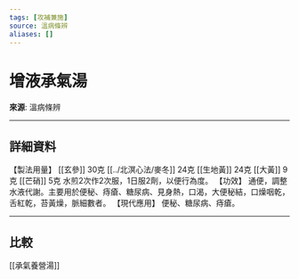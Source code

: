 ```yaml
---
tags: [攻補兼施]
source: 溫病條辨
aliases: []
---
```


# 增液承氣湯

**來源**: 溫病條辨  

---

## 詳細資料
【製法用量】 [[玄參]] 30克 [[../北溟心法/麥冬]] 24克 [[生地黃]] 24克 [[大黃]] 9克 [[芒硝]] 5克
水煎2次作2次服，1日服2劑，以便行為度。
【功效】
通便，調整水液代謝。主要用於便秘、痔瘡、糖尿病、見身熱，口渴，大便秘結，口燥咽乾，舌紅乾，苔黃燥，脈細數者。
【現代應用】
便秘、糖尿病、痔瘡。

---

## 比較
[[承氣養營湯]]
